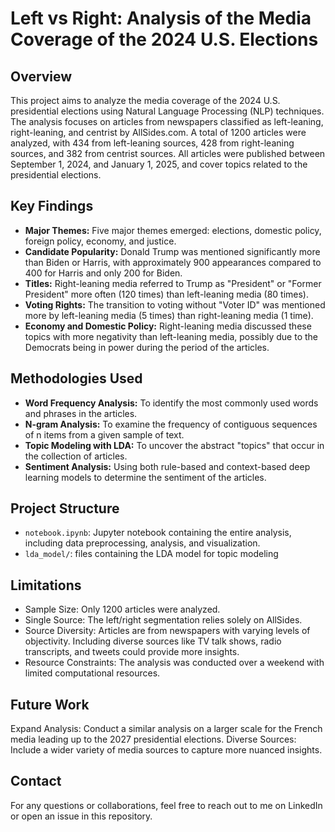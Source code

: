 # Left vs Right: Analysis of the Media Coverage of the 2024 U.S. Elections

## Overview

This project aims to analyze the media coverage of the 2024 U.S. presidential elections using Natural Language Processing (NLP) techniques. The analysis focuses on articles from newspapers classified as left-leaning, right-leaning, and centrist by AllSides.com. A total of 1200 articles were analyzed, with 434 from left-leaning sources, 428 from right-leaning sources, and 382 from centrist sources. All articles were published between September 1, 2024, and January 1, 2025, and cover topics related to the presidential elections.

## Key Findings

- **Major Themes:** Five major themes emerged: elections, domestic policy, foreign policy, economy, and justice.
- **Candidate Popularity:** Donald Trump was mentioned significantly more than Biden or Harris, with approximately 900 appearances compared to 400 for Harris and only 200 for Biden.
- **Titles:** Right-leaning media referred to Trump as "President" or "Former President" more often (120 times) than left-leaning media (80 times).
- **Voting Rights:** The transition to voting without "Voter ID" was mentioned more by left-leaning media (5 times) than right-leaning media (1 time).
- **Economy and Domestic Policy:** Right-leaning media discussed these topics with more negativity than left-leaning media, possibly due to the Democrats being in power during the period of the articles.

## Methodologies Used

- **Word Frequency Analysis:** To identify the most commonly used words and phrases in the articles.
- **N-gram Analysis:** To examine the frequency of contiguous sequences of n items from a given sample of text.
- **Topic Modeling with LDA:** To uncover the abstract "topics" that occur in the collection of articles.
- **Sentiment Analysis:** Using both rule-based and context-based deep learning models to determine the sentiment of the articles.

## Project Structure

- `notebook.ipynb`: Jupyter notebook containing the entire analysis, including data preprocessing, analysis, and visualization.
- `lda_model/`: files containing the LDA model for topic modeling

## Limitations
- Sample Size: Only 1200 articles were analyzed.
- Single Source: The left/right segmentation relies solely on AllSides.
- Source Diversity: Articles are from newspapers with varying levels of objectivity. Including diverse sources like TV talk shows, radio transcripts, and
tweets could provide more insights.
- Resource Constraints: The analysis was conducted over a weekend with limited computational resources.

## Future Work
Expand Analysis: Conduct a similar analysis on a larger scale for the French media leading up to the 2027 presidential elections.
Diverse Sources: Include a wider variety of media sources to capture more nuanced insights.

## Contact
For any questions or collaborations, feel free to reach out to me on LinkedIn or open an issue in this repository.

